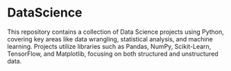 # DataScience
This repository contains a collection of Data Science projects using Python, covering key areas like data wrangling, statistical analysis, and machine learning. Projects utilize libraries such as Pandas, NumPy, Scikit-Learn, TensorFlow, and Matplotlib, focusing on both structured and unstructured data.
